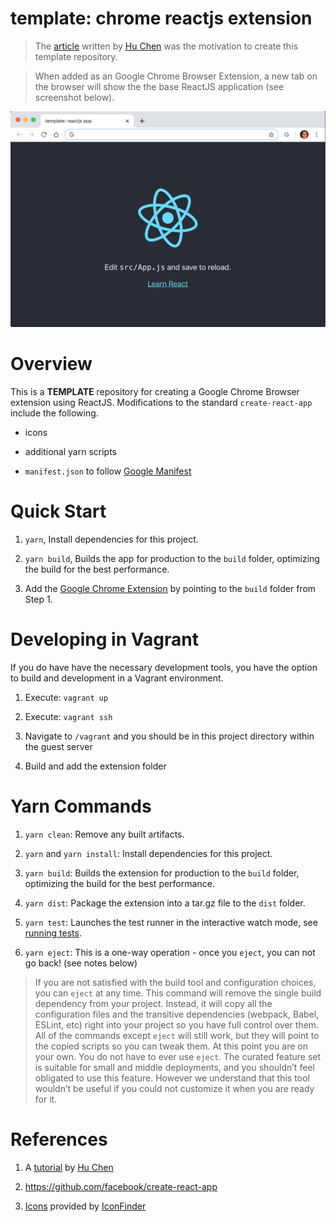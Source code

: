 # template: chrome reactjs extension

> The <a href="https://levelup.gitconnected.com/how-to-use-react-js-to-create-chrome-extension-in-5-minutes-2ddb11899815">article</a> written by <a href="https://levelup.gitconnected.com/@chen">Hu Chen</a> was the motivation to create this template repository.

> When added as an Google Chrome Browser Extension, a new tab on the browser will show the the base ReactJS application (see screenshot below).

![alt text](doc/template.png "Base reactjs application as a Chrome extension")

# Overview

This is a **TEMPLATE** repository for creating a Google Chrome Browser extension using ReactJS. Modifications to the standard `create-react-app` include the following.

* icons

* additional yarn scripts

* `manifest.json` to follow <a href="https://developer.chrome.com/extensions/manifest">Google Manifest</a>

# Quick Start

1. `yarn`, Install dependencies for this project.

2. `yarn build`, Builds the app for production to the `build` folder, optimizing the build for the best performance.

3. Add the <a href="https://developer.chrome.com/extensions/getstarted">Google Chrome Extension</a> by pointing to the `build` folder from Step 1.

# Developing in Vagrant

If you do have have the necessary development tools, you have the option to build and development in a Vagrant environment.

1. Execute: `vagrant up`

2. Execute: `vagrant ssh`

3. Navigate to `/vagrant` and you should be in this project directory within the guest server

4. Build and add the extension folder

# Yarn Commands

1. `yarn clean`: Remove any built artifacts.

2. `yarn` and `yarn install`: Install dependencies for this project.

3. `yarn build`: Builds the extension for production to the `build` folder, optimizing the build for the best performance.

4. `yarn dist`: Package the extension into a tar.gz file to the `dist` folder.

5. `yarn test`: Launches the test runner in the interactive watch mode, see [running tests](https://facebook.github.io/create-react-app/docs/running-tests).

6. `yarn eject`: This is a one-way operation - once you `eject`, you can not go back! (see notes below)

> If you are not satisfied with the build tool and configuration choices, you can `eject` at any time. This command will remove the single build dependency from your project. Instead, it will copy all the configuration files and the transitive dependencies (webpack, Babel, ESLint, etc) right into your project so you have full control over them. All of the commands except `eject` will still work, but they will point to the copied scripts so you can tweak them. At this point you are on your own. You do not have to ever use `eject`. The curated feature set is suitable for small and middle deployments, and you shouldn’t feel obligated to use this feature. However we understand that this tool wouldn’t be useful if you could not customize it when you are ready for it.

# References

1. A <a href="https://levelup.gitconnected.com/how-to-use-react-js-to-create-chrome-extension-in-5-minutes-2ddb11899815">tutorial</a> by <a href="https://levelup.gitconnected.com/@chen">Hu Chen</a>

2. https://github.com/facebook/create-react-app

3. <a href="https://www.iconfinder.com/iconsets/social-media-and-payment">Icons</a> provided by <a href="https://www.iconfinder.com/">IconFinder</a>
